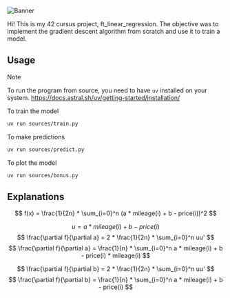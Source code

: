 ![Banner](assets/banner.png)

Hi! This is my 42 cursus project, ft_linear_regression. The objective was to implement the gradient descent algorithm from scratch and use it to train a model.

## Usage

> [!NOTE]
> To run the program from source, you need to have `uv` installed on your system.
> https://docs.astral.sh/uv/getting-started/installation/

To train the model
```bash
uv run sources/train.py
```

To make predictions
```bash
uv run sources/predict.py
```

To plot the model
```bash
uv run sources/bonus.py
```

## Explanations

$$
f(x) = \frac{1}{2n} * \sum_{i=0}^n (a * mileage(i) + b - price(i))^2
$$

$$
u = a * mileage(i) + b - price(i)
$$
$$
\frac{\partial f}{\partial a} = 2 * \frac{1}{2n} * \sum_{i=0}^n uu'
$$
$$
\frac{\partial f}{\partial a} = \frac{1}{n} * \sum_{i=0}^n a * mileage(i) + b - price(i) * mileage(i)
$$

$$
\frac{\partial f}{\partial b} = 2 * \frac{1}{2n} * \sum_{i=0}^n uu'
$$
$$
\frac{\partial f}{\partial b} = \frac{1}{n} * \sum_{i=0}^n a * mileage(i) + b - price(i)
$$
